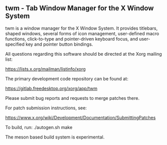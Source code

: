 twm - Tab Window Manager for the X Window System
------------------------------------------------

twm is a window manager for the X Window System.  It provides
titlebars, shaped windows, several forms of icon management,
user-defined macro functions, click-to-type and pointer-driven
keyboard focus, and user-specified key and pointer button bindings.

All questions regarding this software should be directed at the
Xorg mailing list:

  https://lists.x.org/mailman/listinfo/xorg

The primary development code repository can be found at:

  https://gitlab.freedesktop.org/xorg/app/twm

Please submit bug reports and requests to merge patches there.

For patch submission instructions, see:

  https://www.x.org/wiki/Development/Documentation/SubmittingPatches

To build, run:
  ./autogen.sh
  make

The meson based build system is experimental.
